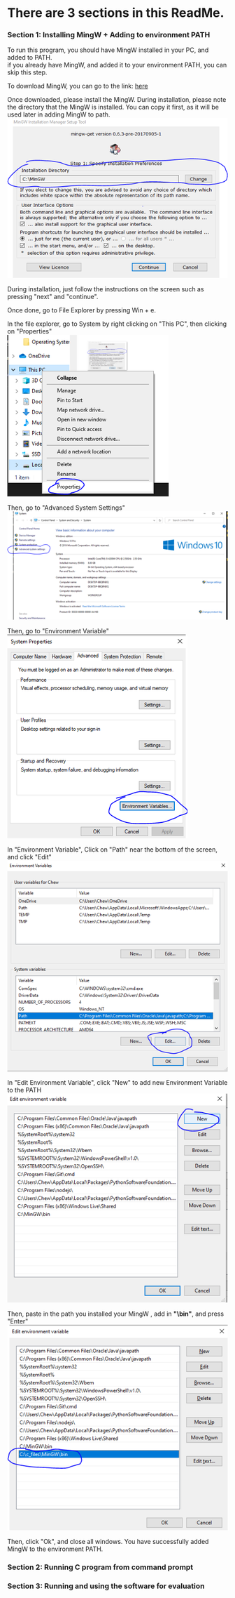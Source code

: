 # There are 3 sections in this ReadMe.

### Section 1: Installing MingW + Adding to environment PATH
To run this program, you should have MingW installed in your PC, and added to PATH. <br/>
if you already have MingW, and added it to your environment PATH, you can skip this step.

To download MingW, you can go to the link: [here](https://osdn.net/projects/mingw/downloads/68260/mingw-get-setup.exe/)


Once downloaded, please install the MingW.
During installation, please note the directory that the MingW is installed. 
You can copy it first, as it will be used later in adding MingW to path.<br/>
![Alt text](mingw_image/install_dir.png?raw=true "Get installation directory")

During installation, just follow the instructions on the screen such as pressing "next" and "continue".<br/>

Once done, go to File Explorer by pressing Win + e.<br/>

In the file explorer, go to System by right clicking on "This PC", then clicking on "Properties"<br/>
![Alt text](/mingw_image/system.png?raw=true "Go to System")

Then, go to "Advanced System Settings"<br/>
![Alt text](/mingw_image/advanced_settings.png?raw=true "Go to Advanced System Settings")

Then, go to "Environment Variable"<br/>
![Alt text](/mingw_image/environment_variable.png?raw=true "Go to Environment Variable")


In "Environment Variable", Click on "Path" near the bottom of the screen, and click "Edit" <br/>
![Alt text](/mingw_image/environment_path.png?raw=true "Edit environment PATH")

In "Edit Environment Variable", click "New" to add new Environment Variable to the PATH <br/>
![Alt text](/mingw_image/new_environment_path.png?raw=true "Add new environment PATH")

Then, paste in the path you installed your MingW , add in **"\bin"**, and press "Enter" <br/>
![Alt text](/mingw_image/add_mingw.png?raw=true "Add MingW to path")

Then, click "Ok", and close all windows. You have successfully added MingW to the environment PATH.

### Section 2: Running C program from command prompt

### Section 3: Running and using the software for evaluation